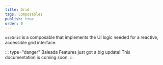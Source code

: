 ```yaml
---
title: Grid
tags: Composables
publish: true
order: 0
---
```


`useGrid` is a composable that implements the UI logic needed for a reactive, accessible grid interface.

::: type="danger"
Baleada Features just got a big update! This documentation is coming soon.
:::
